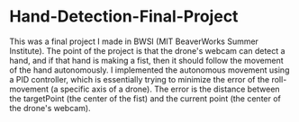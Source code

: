 # Hand-Detection-Final-Project

This was a final project I made in BWSI (MIT BeaverWorks Summer Institute). The point of the project is that the drone's webcam can detect a hand, and if that hand is making a fist, then it should follow the movement of the hand autonomously. I implemented the autonomous movement using a PID controller, which is essentially trying to minimize the error of the roll-movement (a specific axis of a drone). The error is the distance between the targetPoint (the center of the fist) and the current point (the center of the drone's webcam). 
